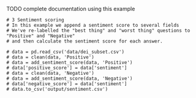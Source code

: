 TODO complete documentation using this example

    # 3 Sentiment scoring
    # In this example we append a sentiment score to several fields
    # We've re-labelled the "best thing" and "worst thing" questions to "Positive" and "Negative"
    # and then calculate the sentiment score for each answer.
    
    # data = pd.read_csv('data/dei_subset.csv')
    # data = clean(data, 'Positive')
    # data = add_sentiment_score(data, 'Positive')
    # data['positive_score'] = data['sentiment']
    # data = clean(data, 'Negative')
    # data = add_sentiment_score(data, 'Negative')
    # data['negative_score'] = data['sentiment']
    # data.to_csv('output/sentiment.csv')